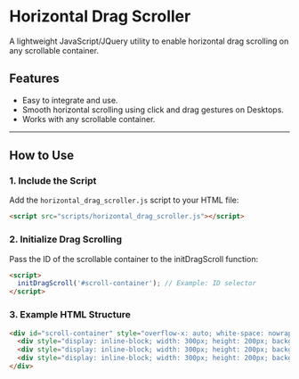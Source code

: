# Horizontal Drag Scroller

A lightweight JavaScript/JQuery utility to enable horizontal drag scrolling on any scrollable container.

## Features

- Easy to integrate and use.
- Smooth horizontal scrolling using click and drag gestures on Desktops.
- Works with any scrollable container.

---

## How to Use

### 1. Include the Script

Add the `horizontal_drag_scroller.js` script to your HTML file:

```html
<script src="scripts/horizontal_drag_scroller.js"></script>
```

### 2. Initialize Drag Scrolling
Pass the ID of the scrollable container to the initDragScroll function:
```html
<script>
  initDragScroll('#scroll-container'); // Example: ID selector
</script>
```

### 3. Example HTML Structure
```html
<div id="scroll-container" style="overflow-x: auto; white-space: nowrap;">
  <div style="display: inline-block; width: 300px; height: 200px; background: lightblue;">Item 1</div>
  <div style="display: inline-block; width: 300px; height: 200px; background: lightcoral;">Item 2</div>
  <div style="display: inline-block; width: 300px; height: 200px; background: lightgreen;">Item 3</div>
</div>
```
